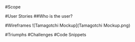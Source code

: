 #Scope

#User Stories
##Who is the user?


#Wireframes
![Tamagotchi Mockup](Tamagotchi Mockup.png)

#Triumphs
#Challenges
#Code Snippets